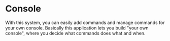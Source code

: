 Console
=======

With this system, you can easily add commands and manage commands for your own console.
Basically this application lets you build "your own console", where you decide what commands does what and when.
